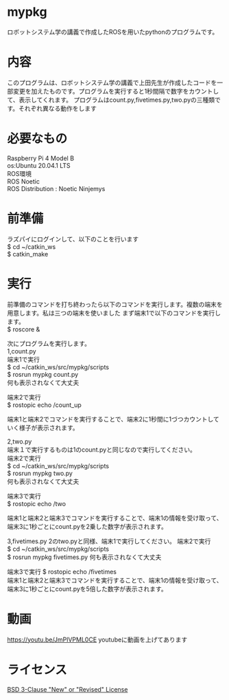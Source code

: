 # mypkg
ロボットシステム学の講義で作成したROSを用いたpythonのプログラムです。  

# 内容  
このプログラムは、ロボットシステム学の講義で上田先生が作成したコードを一部変更を加えたものです。プログラムを実行すると1秒間隔で数字をカウントして、表示してくれます。
プログラムはcount.py,fivetimes.py,two.pyの三種類です。それぞれ異なる動作をします

# 必要なもの
Raspberry Pi 4 Model B  
os:Ubuntu 20.04.1 LTS  
ROS環境  
ROS Noetic  
ROS Distribution : Noetic Ninjemys

# 前準備  
ラズパイにログインして、以下のことを行います  
$ cd ~/catkin_ws  
$ catkin_make  

# 実行
前準備のコマンドを打ち終わったら以下のコマンドを実行します。複数の端末を用意します。私は三つの端末を使いました
まず端末1で以下のコマンドを実行します。  
$ roscore &  

次にプログラムを実行します。  
1,count.py    
端末1で実行  
$ cd ~/catkin_ws/src/mypkg/scripts  
$ rosrun mypkg count.py  
何も表示されなくて大丈夫  

端末2で実行  
$ rostopic echo /count_up  

端末1と端末2でコマンドを実行することで、端末2に1秒間に1づつカウントしていく様子が表示されます。  

2,two.py  
端末１で実行するものは1のcount.pyと同じなので実行してください。  
端末2で実行  
$ cd ~/catkin_ws/src/mypkg/scripts  
$ rosrun mypkg two.py  
何も表示されなくて大丈夫  

端末3で実行  
$ rostopic echo /two  

端末1と端末2と端末3でコマンドを実行することで、端末1の情報を受け取って、端末3に1秒ごとにcount.pyを2乗した数字が表示されます。  

3,fivetimes.py
2のtwo.pyと同様、端末1で実行してください。 
端末2で実行  
$ cd ~/catkin_ws/src/mypkg/scripts  
$ rosrun mypkg fivetimes.py
何も表示されなくて大丈夫  

端末3で実行
$ rostopic echo /fivetimes  
端末1と端末2と端末3でコマンドを実行することで、端末1の情報を受け取って、端末3に1秒ごとにcount.pyを5倍した数字が表示されます。  

# 動画
https://youtu.be/JmPlVPML0CE
youtubeに動画を上げてあります  

# ライセンス
[BSD 3-Clause "New" or "Revised" License](https://github.com/toshiya2771/mypkg/blob/main/LICENSE)








